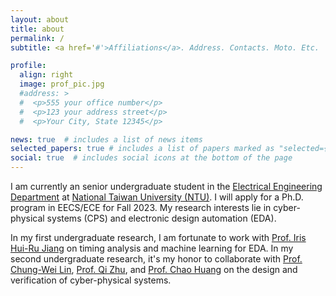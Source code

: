 ```yaml
---
layout: about
title: about
permalink: /
subtitle: <a href='#'>Affiliations</a>. Address. Contacts. Moto. Etc.

profile:
  align: right
  image: prof_pic.jpg
  #address: >
  #  <p>555 your office number</p>
  #  <p>123 your address street</p>
  #  <p>Your City, State 12345</p>

news: true  # includes a list of news items
selected_papers: true # includes a list of papers marked as "selected={true}"
social: true  # includes social icons at the bottom of the page
---
```


I am currently an senior undergraduate student in the [Electrical Engineering Department](https://web.ee.ntu.edu.tw/eng/index.php) at [National Taiwan University (NTU)](https://www.ntu.edu.tw/english/index.html). I will apply for a Ph.D. program in EECS/ECE for Fall 2023. My research interests lie in cyber-physical systems (CPS) and electronic design automation (EDA).

In my first undergraduate research, I am fortunate to work with [Prof. Iris Hui-Ru Jiang](https://www.ee.ntu.edu.tw/profile1.php?teacher_id=24040) on timing analysis and machine learning for EDA. In my second undergraduate research, it's my honor to collaborate with [Prof. Chung-Wei Lin](https://www.csie.ntu.edu.tw/~cwlin/), [Prof. Qi Zhu](https://www.mccormick.northwestern.edu/research-faculty/directory/profiles/zhu-qi.html), and [Prof. Chao Huang](https://chaohuang2018.github.io/main/) on the design and verification of cyber-physical systems.

<!--Write your biography here. Tell the world about yourself. Link to your favorite [subreddit](http://reddit.com). You can put a picture in, too. The code is already in, just name your picture `prof_pic.jpg` and put it in the `img/` folder.>

Put your address / P.O. box / other info right below your picture. You can also disable any these elements by editing `profile` property of the YAML header of your `_pages/about.md`. Edit `_bibliography/papers.bib` and Jekyll will render your [publications page](/al-folio/publications/) automatically.

Link to your social media connections, too. This theme is set up to use [Font Awesome icons](http://fortawesome.github.io/Font-Awesome/) and [Academicons](https://jpswalsh.github.io/academicons/), like the ones below. Add your Facebook, Twitter, LinkedIn, Google Scholar, or just disable all of them.-->
